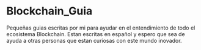 # Blockchain_Guia
Pequeñas guias escritas por mi para ayudar en el entendimiento de todo el ecosistema Blockchain. Estan escritas en español y espero que sea de ayuda a otras personas que estan curiosas con este mundo inovador.

